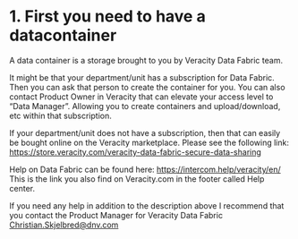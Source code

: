 # 1. First you need to have a datacontainer

A data container is a storage brought to you by Veracity Data Fabric team.

It might be that your department/unit has a subscription for Data Fabric. Then you can ask that person to create the container for you. You can also contact Product Owner in Veracity that can elevate your access level to “Data Manager”. Allowing you to create containers and upload/download, etc within that subscription.

If your department/unit does not have a subscription, then that can easily be bought online on the Veracity marketplace. Please see the following link: https://store.veracity.com/veracity-data-fabric-secure-data-sharing

Help on Data Fabric can be found here: https://intercom.help/veracity/en/ This is the link you also find on Veracity.com in the footer called Help center.

If you need any help in addition to the description above I recommend that you contact the Product Manager for Veracity Data Fabric [Christian.Skjelbred@dnv.com](mailto:Christian.Skjelbred@dnv.com)